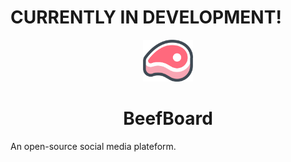 # CURRENTLY IN DEVELOPMENT!

<div align="center">
<p>
    <img width="80" src="https://github.com/Ugric/beefboard/blob/main/static-images/beefboard-logo.png">
</p>
<h1>BeefBoard</h1>
</div>
<p>An open-source social media plateform.</p>